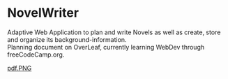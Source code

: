 # NovelWriter
Adaptive Web Application to plan and write Novels as well as create, store and organize its background-information. <br>
Planning document on OverLeaf, currently learning WebDev through freeCodeCamp.org.

[pdf.PNG](NovelWriter_Requirements.pdf)
